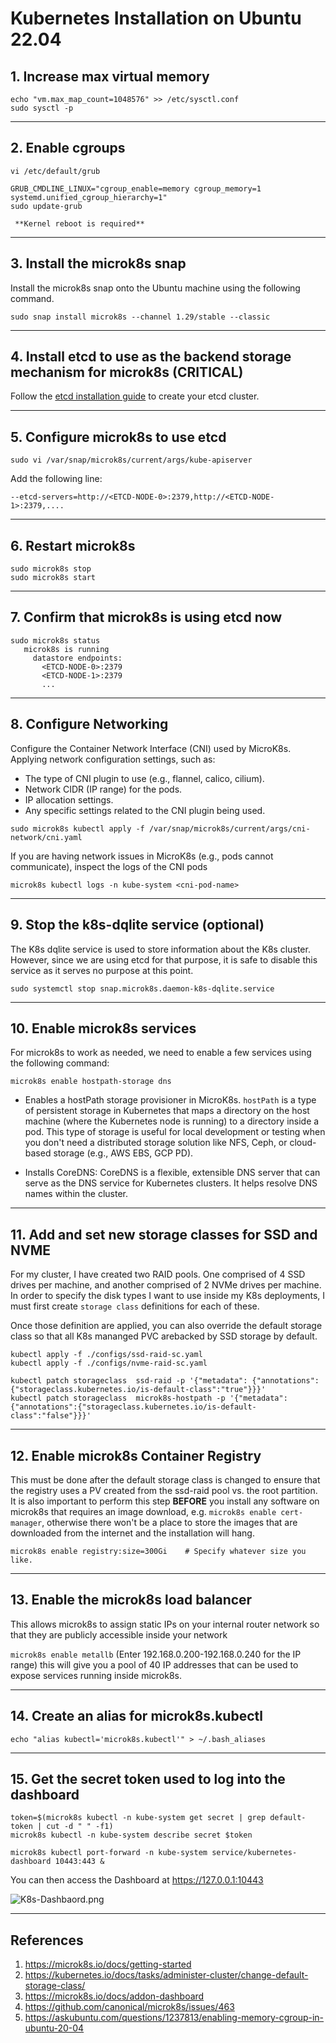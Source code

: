 # Kubernetes Installation on Ubuntu 22.04 

## 1. Increase max virtual memory

```
echo "vm.max_map_count=1048576" >> /etc/sysctl.conf
sudo sysctl -p
```

-----------------
## 2. Enable cgroups
```
vi /etc/default/grub

GRUB_CMDLINE_LINUX="cgroup_enable=memory cgroup_memory=1 systemd.unified_cgroup_hierarchy=1"
sudo update-grub
```
     **Kernel reboot is required**

-----------------
## 3. Install the microk8s snap

Install the microk8s snap onto the Ubuntu machine using the following command.

`sudo snap install microk8s --channel 1.29/stable --classic`

-----------------
## 4. Install etcd to use as the backend storage mechanism for microk8s (CRITICAL)

Follow the [etcd installation guide](./docs/etcd-install.md) to create your etcd cluster.

-----------------
## 5. Configure microk8s to use etcd

`sudo vi /var/snap/microk8s/current/args/kube-apiserver`

Add the following line:

`--etcd-servers=http://<ETCD-NODE-0>:2379,http://<ETCD-NODE-1>:2379,....`

-----------------
## 6. Restart microk8s

```
sudo microk8s stop
sudo microk8s start
```

-----------------
## 7. Confirm that microk8s is using etcd now

  ```
  sudo microk8s status
     microk8s is running
       datastore endpoints:
         <ETCD-NODE-0>:2379
         <ETCD-NODE-1>:2379
         ...

  ```

-----------------
## 8. Configure Networking

Configure the Container Network Interface (CNI) used by MicroK8s. Applying network configuration settings, such as:

- The type of CNI plugin to use (e.g., flannel, calico, cilium).
- Network CIDR (IP range) for the pods.
- IP allocation settings.
- Any specific settings related to the CNI plugin being used.

```sudo microk8s kubectl apply -f /var/snap/microk8s/current/args/cni-network/cni.yaml```

If you are having network issues in MicroK8s (e.g., pods cannot communicate), inspect the logs of the CNI pods

```microk8s kubectl logs -n kube-system <cni-pod-name>```

-----------------
## 9. Stop the k8s-dqlite service (optional)

The K8s dqlite service is used to store information about the K8s cluster. However, since we are
using etcd for that purpose, it is safe to disable this service as it serves no purpose at this point.

`sudo systemctl stop snap.microk8s.daemon-k8s-dqlite.service`

-----------------
## 10. Enable microk8s services
For microk8s to work as needed, we need to enable a few services using the following command:

```
microk8s enable hostpath-storage dns
```

- Enables a hostPath storage provisioner in MicroK8s. `hostPath` is a type of persistent storage in Kubernetes that maps a directory on the host machine (where the Kubernetes node is running) to a directory inside a pod. This type of storage is useful for local development or testing when you don't need a distributed storage solution like NFS, Ceph, or cloud-based storage (e.g., AWS EBS, GCP PD).


- Installs CoreDNS: CoreDNS is a flexible, extensible DNS server that can serve as the DNS service for Kubernetes clusters. It helps resolve DNS names within the cluster.

-----------------
## 11. Add and set new storage classes for SSD and NVME

For my cluster, I have created two RAID pools. One comprised of 4 SSD drives per machine, and another comprised of 2 NVMe drives per machine. In order to specify the disk types I want to use inside my K8s deployments, I must first create `storage class` definitions for each of these.

Once those definition are applied, you can also override the default storage class so that all K8s mananged PVC arebacked by SSD storage by default.

```
kubectl apply -f ./configs/ssd-raid-sc.yaml
kubectl apply -f ./configs/nvme-raid-sc.yaml

kubectl patch storageclass  ssd-raid -p '{"metadata": {"annotations":{"storageclass.kubernetes.io/is-default-class":"true"}}}'
kubectl patch storageclass  microk8s-hostpath -p '{"metadata": {"annotations":{"storageclass.kubernetes.io/is-default-class":"false"}}}'
```

-----------------
## 12. Enable microk8s Container Registry

This must be done after the default storage class is changed to ensure that the registry uses a PV created from the ssd-raid
pool vs. the root partition. It is also important to perform this step **BEFORE** you install any software on microk8s that
requires an image download, e.g. `microk8s enable cert-manager`, otherwise there won't be a place to store the images that
are downloaded from the internet and the installation will hang.

```
microk8s enable registry:size=300Gi    # Specify whatever size you like.
```

-----------------
## 13. Enable the microk8s load balancer

This allows microk8s to assign static IPs on your internal router network so that they are publicly accessible inside
your network

`microk8s enable metallb`
(Enter 192.168.0.200-192.168.0.240 for the IP range) this will give you a pool of 40 IP addresses that can be used to 
expose services running inside microk8s.

-----------------
## 14. Create an alias for microk8s.kubectl
```
echo "alias kubectl='microk8s.kubectl'" > ~/.bash_aliases
```

-----------------
## 15. Get the secret token used to log into the dashboard
```
token=$(microk8s kubectl -n kube-system get secret | grep default-token | cut -d " " -f1)
microk8s kubectl -n kube-system describe secret $token

microk8s kubectl port-forward -n kube-system service/kubernetes-dashboard 10443:443 &
```

You can then access the Dashboard at https://127.0.0.1:10443

![K8s-Dashbaord.png](images%2FK8s-Dashboard.png)


-------------------
References
-------------------
1. https://microk8s.io/docs/getting-started
2. https://kubernetes.io/docs/tasks/administer-cluster/change-default-storage-class/
3. https://microk8s.io/docs/addon-dashboard
4. https://github.com/canonical/microk8s/issues/463
5. https://askubuntu.com/questions/1237813/enabling-memory-cgroup-in-ubuntu-20-04
